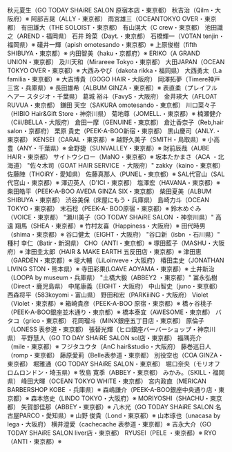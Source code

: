 秋元夏生（GO TODAY SHAiRE SALON 原宿本店・東京都）
秋吉治（Qilm・大阪府）※
阿部吉晃（ALLY・東京都）
雨宮雄三（OCEANTOKYO  OVER・東京都）
有田雄大（THE SOLOIST・東京都）
有山滉大（C crew・東京都）
池田識之（AREND・福岡県）
石井 玲菜（Dayt.・東京都）
石橋輝一（VOTAN tenjin・福岡県）※
礒井一輝（apish omotesando・東京都）※
上原俊樹（fifth SHIBUYA・東京都）※
内田智美（haku・京都府）※
ERIKO（A GRAND UNION・東京都）
及川天和（Mirareee Tokyo・東京都）
大田JAPAN（OCEAN TOKYO OVER・東京都）※
大西みやび（dakota rikka・福岡県）
大西勇太（La familia・東京都）※
大吉博貴（GOGO HAIR・大阪府）
岡澤拓夢（Timere神戸三宮・兵庫県）※
長田雄希（ALBUM GINZA・東京都）※
表直柔（プレイフル ヘアー スタジオ・千葉県）
葛城 裕斗（FavyS・大阪府）
金井瑛大（AFLOAT RUVUA・東京都）
鎌田 天空（SAKURA omotesando・東京都）
川口菜々子（HIBIO Hair&Gift Store・神奈川県）
菊地尊（JOMELL.・東京都）※
楠瀬健介（Ciii/BELLA・大阪府）
倉田一摩（GENUINE・東京都）
倉辻香奈子（Reb,hair salon・京都府）
栗原 貴史（PEEK-A-BOO新宿・東京都）
黒山慶司（ANLY.・東京都）
KENSEI（CARAL・東京都）※
越野久美子（SMITH・鳥取県）※
小高豊（ANY・千葉県）※
金野捷（SUNVALLEY・東京都）※
財前辰哉（AUBE HAIR・東京都）
サイトウシロー（MaNO・東京都）※
坂本たかまさ（ACA ・北海道）
"佐々木司（GOAT HAIR SERVICE	・大阪府）"
zakky（kaino・東京都）
佐藤陣（THOiRY・愛知県）
佐藤真那人（PUNEL・東京都）※
SAL代官山（SAL代官山・東京都）※
澤辺英人（D'ICI・東京都）
塩澤宏（HAVANA・東京都）※
柴田皓平（PEEK-A-BOO AVEDA GINZA SIX・東京都）
柴田夏美（ALBUM SHIBUYA・東京都）
渋谷美保（床屋にもう・兵庫県）
島崎力斗（OCEAN TOKYO・東京都）
末石稔（PEEK-A- BOO原宿・東京都）※
鈴木めぐみ（VOICE・東京都）
"瀬川美子（GO TODAY SHAiRE SALON	・神奈川県）"
高遠 翔馬（SHEA・東京都）※
竹村友喜（Happiness・大阪府）※
田代時男（shima・東京都）※
谷口健太（EIGHT・大阪府）
"谷口新（isbn	・石川県）"
種村 幸仁（Batir・新潟県）
CHO（ANTI・東京都）※
塚田藍子（MASHU・大阪府）※
津田圭太郎（HAIR & MAKE EARTH 五反田店・東京都）※
津田恵（GARDEN・東京都）※
堤大輔（LiLoinveve・大阪府）
椿田圭史（JONATHAN LIVING STON・熊本県）※
寺田彩果(LOAVE AOYAMA・東京都）※
土井新治（LOOPA by museum・兵庫県）
"土橋大毅（ABBEY2	・東京都）"
冨永弘樹（Direct・鹿児島県）
中尾康義（EIGHT・大阪府）
中山智史（juno・東京都）
西森将平（583koyomi・富山県）
野田和宏（PARKiiiNG・大阪府）
Violet（Violet・東京都）※
箱崎貴彦（PEEK-A-BOO 原宿・東京都）※
橋ヶ谷桃子（PEEK-A-BOO銀座並木通り・東京都）※
橋本泰宜（AWESOME・東京都）
バタコ（grico・東京都）
花岡瑠斗（MINX銀座五丁目店・東京都）
原倫子（LONESS 表参道・東京都）
張替光輝（ヒロ銀座バーバーショップ・神奈川県）
平野慧人（GO TO DAY SHAiRE SALON sol店・東京都）
福隅亮介（mile・東京都）※
フジタユウタ（AnC hair&studio・大阪府）
藤巻巡日人（romp・東京都）
藤原愛莉（Belle表参道・東京都）
別役空也（COA GINZA・東京都）
堀雅通（GO TODAY SHAiRE SALON・東京都）
堀口奈央（モリオフロムロンドン・埼玉県）※
牧島 寛季（ABBEY・東京都）
みかみ。（SKILL・福岡県）
峰田大暉（OCEAN TOKYO WHITE・東京都）
宮内政直（MERICAN BARBERSHOP KOBE ・兵庫県）※
森嶋謙介（PEEK-A-BOO銀座中央通り店・東京都）※
森本悠史（LINDO TOKYO・大阪府）※
MORIYOSHI（SHACHU・東京都）
矢賀部佳那（ABBEY・東京都）※
八木光（GO TODAY SHAiRE SALON 名古屋PARCO・愛知県）※
山野 俊貴（Lond・東京都）※
山本琢也（unacasa by lega・大阪府）
横井澄愛（cachecache 表参道・東京都）※
吉永大介（GO TODAY SHAiRE SALON liver店・東京都）
RYUSEI（PELE ・東京都）※
RYO（ANTI・東京都）※